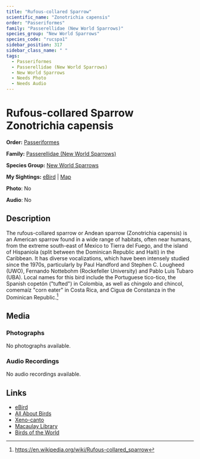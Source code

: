 ```yaml
---
title: "Rufous-collared Sparrow"
scientific_name: "Zonotrichia capensis"
order: "Passeriformes"
family: "Passerellidae (New World Sparrows)"
species_group: "New World Sparrows"
species_code: "rucspa1"
sidebar_position: 317
sidebar_class_name: " "
tags: 
  - Passeriformes
  - Passerellidae (New World Sparrows)
  - New World Sparrows
  - Needs Photo
  - Needs Audio
---
```


# Rufous-collared Sparrow <span className='sci_name'>Zonotrichia capensis</span>

**Order:** [Passeriformes](/tags/passeriformes)

**Family:** [Passerellidae (New World Sparrows)](/tags/passerellidae-new-world-sparrows)

**Species Group:** [New World Sparrows](/tags/new-world-sparrows)

**My Sightings:** [eBird](https://ebird.org/lifelist?r=world&time=life&spp=rucspa1) | [Map](/map?species_code=rucspa1)

**Photo**: No 

**Audio**: No

## Description
The rufous-collared sparrow or Andean sparrow (Zonotrichia capensis) is an American sparrow found in a wide range of habitats, often near humans, from the extreme south-east of Mexico to Tierra del Fuego, and the island of Hispaniola (split between the Dominican Republic and Haiti) in the Caribbean. It has diverse vocalizations, which have been intensely studied since the 1970s, particularly by Paul Handford and Stephen C. Lougheed (UWO), Fernando Nottebohm (Rockefeller University) and Pablo Luis Tubaro (UBA). Local names for this bird include the Portuguese tico-tico, the Spanish copetón ("tufted") in Colombia, as well as chingolo and chincol, comemaíz "corn eater" in Costa Rica, and Cigua de Constanza in the Dominican Republic.[^1]

[^1]: https://en.wikipedia.org/wiki/Rufous-collared_sparrow

## Media
### Photographs
No photographs available.

### Audio Recordings
No audio recordings available.

## Links
* [eBird](https://ebird.org/species/rucspa1) 
* [All About Birds](https://www.allaboutbirds.org/guide/rucspa1) 
* [Xeno-canto](https://www.xeno-canto.org/species/zonotrichia-capensis) 
* [Macaulay Library](https://search.macaulaylibrary.org/catalog?taxonCode=rucspa1&sort=rating_rank_desc)
* [Birds of the World](https://birdsoftheworld.org/bow/species/rucspa1)
